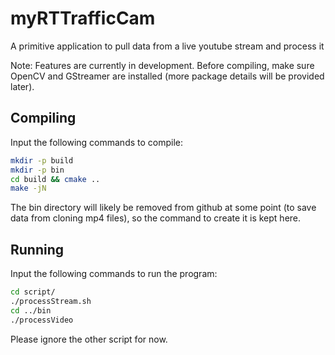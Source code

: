 # myRTTrafficCam
A primitive application to pull data from a live youtube stream and process it

Note: Features are currently in development. Before compiling, make sure OpenCV and GStreamer are installed (more package details will be provided later).

## Compiling
Input the following commands to compile:
```bash
mkdir -p build
mkdir -p bin
cd build && cmake ..
make -jN
```
The bin directory will likely be removed from github at some point (to save data from cloning mp4 files), so the command to create it is kept here.

## Running
Input the following commands to run the program:
```bash
cd script/
./processStream.sh
cd ../bin
./processVideo
```
Please ignore the other script for now.
